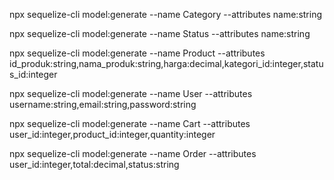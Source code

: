 npx sequelize-cli model:generate --name Category --attributes name:string

npx sequelize-cli model:generate --name Status --attributes name:string

npx sequelize-cli model:generate --name Product --attributes id_produk:string,nama_produk:string,harga:decimal,kategori_id:integer,status_id:integer

npx sequelize-cli model:generate --name User --attributes username:string,email:string,password:string

npx sequelize-cli model:generate --name Cart --attributes user_id:integer,product_id:integer,quantity:integer

npx sequelize-cli model:generate --name Order --attributes user_id:integer,total:decimal,status:string
